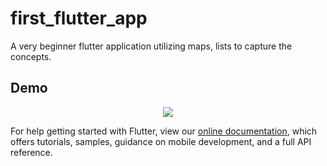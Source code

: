 # first_flutter_app

A very beginner flutter application utilizing maps, lists to capture the concepts.


## Demo
<p align="center"><img src="personalitu.gif"/></p>

For help getting started with Flutter, view our
[online documentation](https://flutter.dev/docs), which offers tutorials,
samples, guidance on mobile development, and a full API reference.
